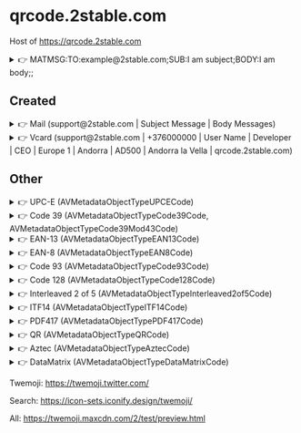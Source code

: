 # qrcode.2stable.com
Host of https://qrcode.2stable.com

<details>
<summary>👉 MATMSG:TO:example@2stable.com;SUB:I am subject;BODY:I am body;;</summary>
<br>
<img width="300" alt="Screenshot 2021-11-06 at 13 11 39" src="https://user-images.githubusercontent.com/69604865/140609124-ddfd90f6-0cad-48d9-993e-e53bdc44a31f.png">
</details>

## Created

<details>
<summary>👉 Mail (support@2stable.com | Subject Message | Body Messages)</summary>
<br>
<img width="300" alt="Screenshot 2021-11-03 at 19 29 24" src="https://user-images.githubusercontent.com/71176569/141158343-dbd80d00-8afa-47da-b1c2-064a2a2adec5.png">
</details>

<details>
<summary>👉 Vcard (support@2stable.com | +376000000 | User Name | Developer | CEO | Europe 1 | Andorra | AD500 | Andorra la Vella | qrcode.2stable.com)</summary>
<br>
<img width="300" alt="Screenshot 2021-11-03 at 19 29 24" src="https://user-images.githubusercontent.com/71176569/141159485-4668b00a-b0f5-4358-b4d7-8c0bee8f9786.png">
</details>

## Other

<details>
<summary>👉 UPC-E (AVMetadataObjectTypeUPCECode)</summary>
<br>
<img width="300" alt="Screenshot 2021-11-03 at 19 29 24" src="https://user-images.githubusercontent.com/69604865/140170929-e67708cd-0b63-406c-8bbb-ff03e3dfa55a.png">
</details>

<details>
<summary>👉 Code 39 (AVMetadataObjectTypeCode39Code, AVMetadataObjectTypeCode39Mod43Code)</summary>
<br>
<img width="300" alt="Screenshot 2021-11-02 at 19 20 22" src="https://user-images.githubusercontent.com/69604865/139922804-69446c12-8e45-4bc2-be8c-a6785e4f6ead.png">
</details>

<details>
<summary>👉 EAN-13 (AVMetadataObjectTypeEAN13Code)</summary>
<br>
<img width="300" alt="Screenshot 2021-11-02 at 19 36 24" src="https://user-images.githubusercontent.com/69604865/139924787-7f0cba4e-0f32-458b-a198-25806927214f.png">
</details>

<details>
<summary>👉 EAN-8 (AVMetadataObjectTypeEAN8Code)</summary>
<br>
<img width="300" alt="Screenshot 2021-11-02 at 19 38 33" src="https://user-images.githubusercontent.com/69604865/139925082-eba12c1a-26a2-4cab-950f-efbeeab1c208.png">
</details>

<details>
<summary>👉 Code 93 (AVMetadataObjectTypeCode93Code)</summary>
<br>
<img width="300" alt="Screenshot 2021-11-02 at 19 41 53" src="https://user-images.githubusercontent.com/69604865/139925511-3eedbd3c-dc0a-4761-8618-7a820e00b788.png">
</details>

<details>
<summary>👉 Code 128 (AVMetadataObjectTypeCode128Code)</summary>
<br>
<img width="300" alt="Screenshot 2021-11-02 at 19 43 23" src="https://user-images.githubusercontent.com/69604865/139925722-ded1fc14-3664-4a2a-a8f0-da3fd14ac2eb.png">
</details>

<details>
<summary>👉 Interleaved 2 of 5 (AVMetadataObjectTypeInterleaved2of5Code)</summary>
<br>
<img width="300" alt="Screenshot 2021-11-02 at 19 51 54" src="https://user-images.githubusercontent.com/69604865/139927066-1e3a042f-7f46-4bc0-9a3f-fcc85db58fb1.png">
</details>

<details>
<summary>👉 ITF14 (AVMetadataObjectTypeITF14Code)</summary>
<br>
<img width="300" alt="Screenshot 2021-11-02 at 19 54 16" src="https://user-images.githubusercontent.com/69604865/139927517-cb7d50ef-10a6-4380-a361-4e34328ab857.png">
</details>

<details>
<summary>👉 PDF417 (AVMetadataObjectTypePDF417Code)</summary>
<br>
<img width="300" alt="Screenshot 2021-11-02 at 19 45 49" src="https://user-images.githubusercontent.com/69604865/139926004-a8ea8e93-5874-4548-a21e-9a0636a913ed.png">
</details>

<details>
<summary>👉 QR (AVMetadataObjectTypeQRCode)</summary>
<br>
<img width="300" alt="Screenshot 2021-11-02 at 19 47 34" src="https://user-images.githubusercontent.com/69604865/139926508-879084a8-9d94-4e19-9d97-211a1b6b3240.png">
</details>

<details>
<summary>👉 Aztec (AVMetadataObjectTypeAztecCode)</summary>
<br>
<img width="300" alt="Screenshot 2021-11-02 at 19 49 48" src="https://user-images.githubusercontent.com/69604865/139926818-470e2efc-10a6-45cd-8840-72fe8c8a4cda.png">
</details>

<details>
<summary>👉 DataMatrix (AVMetadataObjectTypeDataMatrixCode)</summary>
<br>
<img width="300" alt="Screenshot 2021-11-02 at 19 56 27" src="https://user-images.githubusercontent.com/69604865/139927739-8791cba6-f68c-4757-b8e8-95437e292a13.png">
</details>


Twemoji:
https://twemoji.twitter.com/


Search:
https://icon-sets.iconify.design/twemoji/

All:
https://twemoji.maxcdn.com/2/test/preview.html
